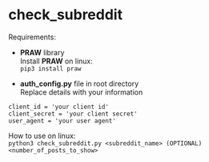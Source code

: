 # check_subreddit
Requirements: 
* **PRAW** library\
Install **PRAW** on linux:\
`pip3 install praw`

* **auth_config.py** file in root directory\
Replace details with your information
```
client_id = 'your client id'
client_secret = 'your client secret'
user_agent = 'your user agent'
```

How to use on linux:\
`python3 check_subreddit.py <subreddit_name> (OPTIONAL)<number_of_posts_to_show>`
